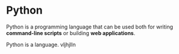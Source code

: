 # Python

Python is a programming language that can be used both for writing **command-line scripts** or building **web applications**.

Python is a language.
vljhjlln